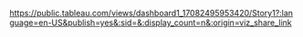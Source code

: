 https://public.tableau.com/views/dashboard1_17082495953420/Story1?:language=en-US&publish=yes&:sid=&:display_count=n&:origin=viz_share_link
